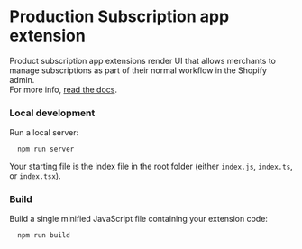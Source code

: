 # Production Subscription app extension

Product subscription app extensions render UI that allows merchants to manage subscriptions as part of their normal workflow in the Shopify admin.       
For more info, [read the docs](https://shopify.dev/tutorials/product-subscription-extension-overview).


### Local development

Run a local server:

```bash
  npm run server
```

Your starting file is the index file in the root folder (either `index.js`, `index.ts`, or `index.tsx`).

### Build

Build a single minified JavaScript file containing your extension code:

```bash
  npm run build
```
